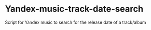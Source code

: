 # Yandex-music-track-date-search
Script for Yandex music to search for the release date of a track/album
